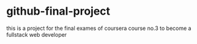 # github-final-project
this is a project for the final exames of coursera course no.3 to become a fullstack web developer
